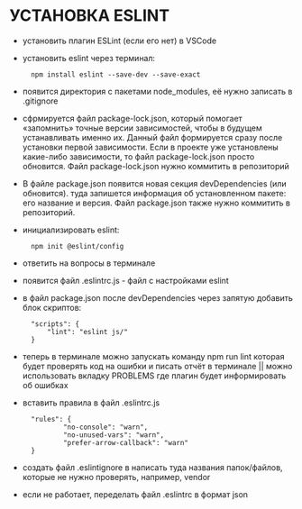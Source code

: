 # УСТАНОВКА ESLINT #

* установить плагин ESLint (если его нет) в VSCode

* установить eslint через терминал:

		npm install eslint --save-dev --save-exact

* появится директория с пакетами node_modules, её нужно записать в .gitignore

* cфрмируется файл package-lock.json, который помогает «запомнить» точные версии зависимостей, чтобы в будущем устанавливать именно их. Данный файл формируется сразу после установки первой зависимости. Если в проекте уже установлены какие-либо зависимости, то файл package-lock.json просто обновится. Файл package-lock.json нужно коммитить в репозиторий

* В файле package.json появится новая секция devDependencies (или обновится). туда запишется информация об установленном пакете: его название и версия. Файл package.json также нужно коммитить в репозиторий.

* инициализировать eslint:

		npm init @eslint/config

* ответить на вопросы в терминале

* появится файл .eslintrc.js - файл с настройками eslint

* в файл package.json после devDependencies через запятую добавить блок скриптов:

		"scripts": {
			"lint": "eslint js/"
		}

* теперь в терминале можно запускать команду npm run lint которая будет проверять код на ошибки и писать отчёт в терминале || можно использовать вкладку PROBLEMS где плагин будет информировать об ошибках

* вставить правила в файл .eslintrc.js

		"rules": {
				"no-console": "warn",
				"no-unused-vars": "warn",
				"prefer-arrow-callback": "warn"
		}

* создать файл .eslintignore в написать туда названия папок/файлов, которые не нужно проверять, например, vendor

* если не работает, переделать файл .eslintrc в формат json